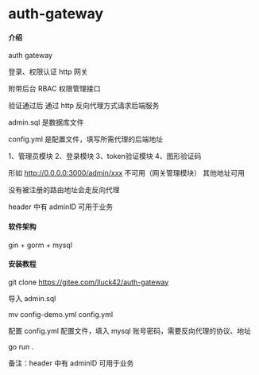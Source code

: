 # auth-gateway

#### 介绍

auth gateway

登录、权限认证 http 网关

附带后台 RBAC 权限管理接口

验证通过后 通过 http 反向代理方式请求后端服务

admin.sql 是数据库文件

config.yml 是配置文件，填写所需代理的后端地址


1、管理员模块
2、登录模块
3、token验证模块
4、图形验证码

形如 http://0.0.0.0:3000/admin/xxx 不可用（网关管理模块）
其他地址可用

没有被注册的路由地址会走反向代理

header 中有 adminID 可用于业务

#### 软件架构
gin + gorm + mysql


#### 安装教程
git clone https://gitee.com/lluck42/auth-gateway

导入 admin.sql

mv config-demo.yml config.yml

配置 config.yml 配置文件，填入 mysql 账号密码，需要反向代理的协议、地址

go run .

备注：header 中有 adminID 可用于业务
